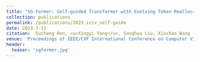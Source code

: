 ```yaml
---
title: "SG-Former: Self-guided Transformer with Evolving Token Reallocation"
collection: publications
permalink: /publications/2023_iccv_self-guide
date: 2023-7-11
citation:  Sucheng Ren, <u>Xingyi Yang</u>, Songhua Liu, Xinchao Wang
venue: 'Proceedings of IEEE/CVF International Conference on Computer Vision <b>(ICCV)</b>'
header:
  teaser: 'sgformer.jpg'
---
```


